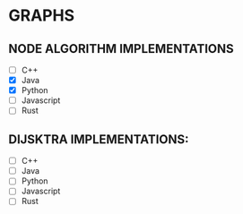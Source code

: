 # GRAPHS

## NODE ALGORITHM IMPLEMENTATIONS

- [ ] C++
- [X] Java
- [X] Python
- [ ] Javascript
- [ ] Rust

## DIJSKTRA IMPLEMENTATIONS:

- [ ] C++
- [ ] Java
- [ ] Python
- [ ] Javascript
- [ ] Rust